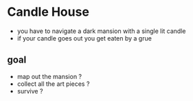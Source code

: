 # Candle House

- you have to navigate a dark mansion with a single lit candle
- if your candle goes out you get eaten by a grue

## goal
- map out the mansion ?
- collect all the art pieces ?
- survive ?
